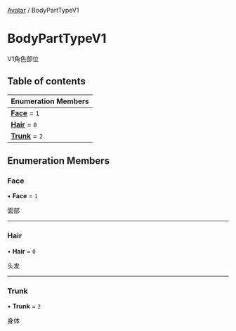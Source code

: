 [Avatar](../groups/Core.Avatar.md) / BodyPartTypeV1

# BodyPartTypeV1 <Badge type="tip" text="Enumeration" /> <Score text="BodyPartTypeV1" />

V1角色部位

## Table of contents

| Enumeration Members |
| :-----|
| **[Face](mw.BodyPartTypeV1.md#face)** = ``1`` <br> |
| **[Hair](mw.BodyPartTypeV1.md#hair)** = ``0`` <br> |
| **[Trunk](mw.BodyPartTypeV1.md#trunk)** = ``2`` <br> |

## Enumeration Members

### Face <Score text="Face" /> 

• **Face** = ``1``

面部

___

### Hair <Score text="Hair" /> 

• **Hair** = ``0``

头发

___

### Trunk <Score text="Trunk" /> 

• **Trunk** = ``2``

身体
